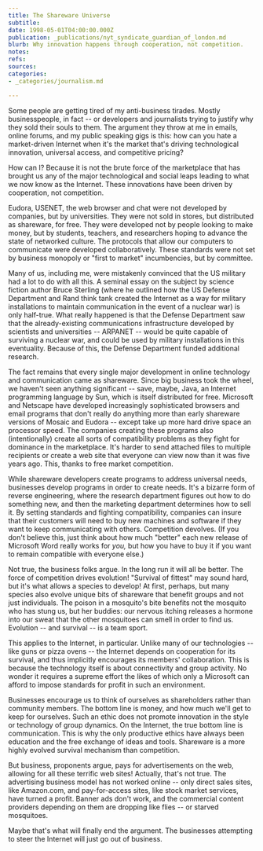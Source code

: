 ```yaml
---
title: The Shareware Universe
subtitle: 
date: 1998-05-01T04:00:00.000Z
publication: _publications/nyt_syndicate_guardian_of_london.md
blurb: Why innovation happens through cooperation, not competition.
notes: 
refs: 
sources: 
categories:
- _categories/journalism.md

---
```

Some people are getting tired of my anti-business tirades. Mostly businesspeople, in fact -- or developers and journalists trying to justify why they sold their souls to them. The argument they throw at me in emails, online forums, and my public speaking gigs is this: how can you hate a market-driven Internet when it's the market that's driving technological innovation, universal access, and competitive pricing?

How can I? Because it is not the brute force of the marketplace that has brought us any of the major technological and social leaps leading to what we now know as the Internet. These innovations have been driven by cooperation, not competition.

Eudora, USENET, the web browser and chat were not developed by companies, but by universities. They were not sold in stores, but distributed as shareware, for free. They were developed not by people looking to make money, but by students, teachers, and researchers hoping to advance the state of networked culture. The protocols that allow our computers to communicate were developed collaboratively. These standards were not set by business monopoly or "first to market" incumbencies, but by committee.

Many of us, including me, were mistakenly convinced that the US military had a lot to do with all this. A seminal essay on the subject by science fiction author Bruce Sterling (where he outlined how the US Defense Department and Rand think tank created the Internet as a way for military installations to maintain communication in the event of a nuclear war) is only half-true. What really happened is that the Defense Department saw that the already-existing communications infrastructure developed by scientists and universities -- ARPANET -- would be quite capable of surviving a nuclear war, and could be used by military installations in this eventuality. Because of this, the Defense Department funded additional research.

The fact remains that every single major development in online technology and communication came as shareware. Since big business took the wheel, we haven't seen anything significant -- save, maybe, Java, an Internet programming language by Sun, which is itself distributed for free. Microsoft and Netscape have developed increasingly sophisticated browsers and email programs that don't really do anything more than early shareware versions of Mosaic and Eudora -- except take up more hard drive space an processor speed. The companies creating these programs also (intentionally) create all sorts of compatibility problems as they fight for dominance in the marketplace. It's harder to send attached files to multiple recipients or create a web site that everyone can view now than it was five years ago. This, thanks to free market competition.

While shareware developers create programs to address universal needs, businesses develop programs in order to create needs. It's a bizarre form of reverse engineering, where the research department figures out how to do something new, and then the marketing department determines how to sell it. By setting standards and fighting compatibility, companies can insure that their customers will need to buy new machines and software if they want to keep communicating with others. Competition devolves. (If you don't believe this, just think about how much "better" each new release of Microsoft Word really works for *you,* but how you have to buy it if you want to remain compatible with everyone else.)

Not true, the business folks argue. In the long run it will all be better. The force of competition drives evolution! "Survival of fittest" may sound hard, but it's what allows a species to develop! At first, perhaps, but many species also evolve unique bits of shareware that benefit groups and not just individuals. The poison in a mosquito's bite benefits not the mosquito who has stung us, but her buddies: our nervous itching releases a hormone into our sweat that the other mosquitoes can smell in order to find us. Evolution -- and survival -- is a team sport.

This applies to the Internet, in particular. Unlike many of our technologies -- like guns or pizza ovens -- the Internet depends on cooperation for its survival, and thus implicitly encourages its members' collaboration. This is because the technology itself is about connectivity and group activity. No wonder it requires a supreme effort the likes of which only a Microsoft can afford to impose standards for profit in such an environment.

Businesses encourage us to think of ourselves as shareholders rather than community members. The bottom line is money, and how much we'll get to keep for ourselves. Such an ethic does not promote innovation in the style or technology of group dynamics. On the Internet, the true bottom line is communication. This is why the only productive ethics have always been education and the free exchange of ideas and tools. Shareware is a more highly evolved survival mechanism than competition.

But business, proponents argue, pays for advertisements on the web, allowing for all these terrific web sites! Actually, that's not true. The advertising business model has not worked online -- only direct sales sites, like Amazon.com, and pay-for-access sites, like stock market services, have turned a profit. Banner ads don't work, and the commercial content providers depending on them are dropping like flies -- or starved mosquitoes.

Maybe that's what will finally end the argument. The businesses attempting to steer the Internet will just go out of business.
